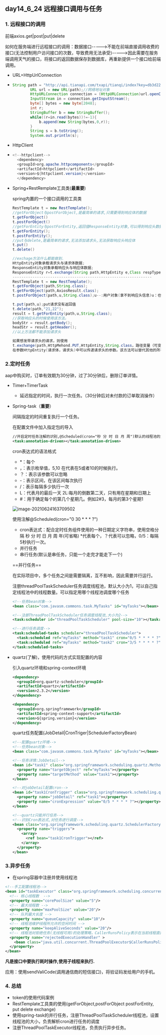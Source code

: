 ## day14_6_24 远程接口调用与任务

### 1. 远程接口的调用

前端axios.get|post|put|delete

如何在服务端进行远程接口的调用：数据接口----->不能在前端直接调用收费的接口(无法控制用户访问接口的次数，导致费用无法承受)----->因此需要在服务端调用天气的接口，将接口的返回数据保存到数据库，再重新提供一个接口给前端调用。

* URL+HttpUrlConnection

* ```java
  String path = "http://api.tianapi.com/txapi/tianqi/index?key=db3d22eebbff236d1b3b424ea12c3dd6&city=郑州市";
          URL url = new URL(path);//网络地址对象
          HttpURLConnection connection = (HttpURLConnection)url.openConnection();//链接服务器,发起请求
          InputStream in = connection.getInputStream();
          byte[] bytes = new byte[2048];
          int r;
          StringBuffer b = new StringBuffer();
          while((r=in.read(bytes))!=-1){
              b.append(new String(bytes,0,r));
          }
          String s = b.toString();
          System.out.println(s);
  ```

* HttpClient

* ```java
  <!--httpclient-->
    <dependency>
    <groupId>org.apache.httpcomponents</groupId>
    <artifactId>httpclient</artifactId>
    <version>${httpclient.version}</version>
    </dependency>
  ```

* Spring+RestRemplate工具类(**最重要**)

  spring内置的一个接口调用的工具类

  ```java
  RestTemplate t = new RestTemplate();
  //getForObject与postForObject,是最简单的请求,只需要得到响应体的数据
  t.getForObject()
  t.postForObject()
  //getForEntity与postForEntity,返回值ResponseEntity对象,可以得到响应头数据与响应体数据
  t.getForEntity();
  t.postForEntity();
  //put与delete,是最简单的请求,无法添加请求头,无法获取响应头响应体
  t.put()
  t.delete()
  
  //exchage方法什么都能做到.
  HttpEntity对象承载请求头与请求体数据;
  ResponseEntity对象承载响应头与响应体数据;
  ResponseEntity r=t.exchange(String path,HttpEntity e,Class respType,Object... uri)
  ---------------------------------------------------------------
  RestTemplate t = new RestTemplate();
  t.getForObject(path,String.class);
  t.getForObject(path,AxiosResult.class);
  t.postForObject(path,u,String.class);u--:用户对象(拿不到响应头信息)u：也可以替换为map，底层都是转为json对象
  
  t.put(path,u);put请求没有返回值
  t.delete(path,"21,22");
  result = t.getForEntity(path,u,String.class);
  //获取响应头的时候使用该方法。
  bodyStr = result.getBody();
  headStr = result.getHeader();
  //以上方法都不能添加请求头
  
  如果想发带请求头的请求，则使用
  t.exchange(path,HttpMehond.PUT,HttpEntity,String.class，路径变量（可变数量）) 
  在参数HttpEntity(请求体，请求头)中可以传递请求头的参数。该方法可以替代其他的所有方法
  
  ```

### 2.定时任务

aap中购买时，订单有效期为30分钟，过了30分钟后，删除订单详情。

* Timer+TimerTask

  * 延迟指定的时间，执行一次任务。（30分钟后对未付款的订单取消操作）

* Spring-task（**重要**）

  间隔指定的时间重复执行一个任务。

  在配置文件中加入指定包的导入

  ```xml
  //开启定时任务注解的识别,@Scheduled(cron="秒 分 时 日 月 周")默认的线程池的大小为1
  <task:annotation-driven></task:annotation-driven>
  ```

  cron表达式的语法格式

  * *：每个
  * ，：表示枚举值，5,10 在代表在5或者10的时候执行。
  * ？：表示该参数可以忽略
  * -：表示区间，在该区间每次执行
  * /：表示每隔多少执行一次
  * L：代表月的最后一天 2L:每月的倒数第二天，只有用在星期和日期上
  * #：用于确定每个的第几个星期几。例如2#3，每月的第3个星期1

  ![image-20210624163709502](https://raw.githubusercontent.com/fsjhut/image-hosting/master/md_img/image-20210624163709502.png)

  使用注解@Scheduled(cron="0 30 * * *  ?")

  * cron表达式：配合定时任务组件使用的一种日期定义字符串，使用空格分隔  秒 分  时 日 月 周 年(可省略) *代表每个，？代表可以忽略，0/5：每隔5秒执行一次。
  * 并行任务
  * 串行任务(默认是串任务，只能一个走完才能走下一个)

  ==并行任务==

  在实际项目中，多个任务之间是需要隔离，互不影响，因此需要并行运行。

  注册threadPoolTaskScheduler任务调度线程池，默认大小为1，可以自己指定线程池中的线程数量。可以指定用哪个线程池调度哪个任务

  ```xml
  <!--任务bean对象-->
  <bean class="com.javasm.commons.task.MyTasks" id="myTasks"></bean>
  
  <!--注册ThreadPoolTaskScheduler任务调度线程池,大小为2-->
  <task:scheduler id="threadPoolTaskScheduler" pool-size="10"></task:scheduler>
  
  <!--进行任务调度-->
  <task:scheduled-tasks scheduler="threadPoolTaskScheduler">
    <task:scheduled ref="myTasks" method="task1" cron="0/5 * * * * ?"/>
    <task:scheduled ref="myTasks" method="task2" cron="3/5 * * * * ?"/>
  </task:scheduled-tasks>
  ```

* quartz(了解)，使用代码的方式实现配置的内容

  引入quartz环境和spring-context环境

  ```xml
  <dependency>
    <groupId>org.quartz-scheduler</groupId>
    <artifactId>quartz</artifactId>
    <version>2.3.2</version>
  </dependency>
  
  <dependency>
    <groupId>org.springframework</groupId>
    <artifactId>spring-context-support</artifactId>
    <version>${spring.version}</version>
  </dependency>
  ```

  quartz任务配置(JobDetail|CronTriger|SchedulerFactoryBean)

  ```xml
  <!--配置quartz环境-->
  <!--任务bean对象-->
  <bean class="com.javasm.commons.task.MyTasks" id="myTasks"></bean>
  
  <!--任务详情:JobDetail-->
  <bean id="task1" class="org.springframework.scheduling.quartz.MethodInvokingJobDetailFactoryBean">
    <property name="targetObject" ref="myTasks"></property>
    <property name="targetMethod" value="task1"></property>
  </bean>
  
  <!--对jobDetail配置cron-->
  <bean id="task1CronTrigger" class="org.springframework.scheduling.quartz.CronTriggerFactoryBean">
    <property name="jobDetail" ref="task1"></property>
    <property name="cronExpression" value="0/5 * * * * ?"></property>
  </bean>
  
  <!--quartz只能并行任务-->
  <!--识别Cron表达式,对任务进行调度-->
  <bean class="org.springframework.scheduling.quartz.SchedulerFactoryBean">
    <property name="triggers">
      <array>
        <ref bean="task1CronTrigger"></ref>
      </array>
    </property> 
  </bean>
  ```

### 3.异步任务

* 在spring容器中注册并使用线程池

```xml
<!--手工配置线程池-->
<bean id="taskExecutor" class="org.springframework.scheduling.concurrent.ThreadPoolTaskExecutor">
  <!-- 核心线程数  -->
  <property name="corePoolSize" value="5"/>
  <!-- 最大线程数 -->
  <property name="maxPoolSize" value="20"/>
  <!-- 队列最大长度 -->
  <property name="queueCapacity" value="10"/>
  <!-- 线程池维护线程所允许的空闲时间 -->
  <property name="keepAliveSeconds" value="20"/>
  <!-- 线程池对拒绝任务(无线程可用)的处理策略，CallerRunsPolicy表示在当前线程直接执行 -->
  <property name="rejectedExecutionHandler" >
    <bean class="java.util.concurrent.ThreadPoolExecutor$CallerRunsPolicy"/>
  </property>
</bean>
```

**凡是接口中要执行耗时操作,使用子线程来执行.**

应用：使用sendValiCode(调用通信商的短信接口)，将验证码发给用户的手机。

### 4. 总结

* token的使用代码案例
* RestTemplate工具类的使用(getForObject,postForObject postForEntity, put delete exchange)
* 使用spring-task的并行任务，注册ThreadPoolTaskScheduler线程池，设置线程池的大小，负责解析cron进行任务的调度
* 注册ThreadPoolTaskExecutor线程池，负责执行异步任务。